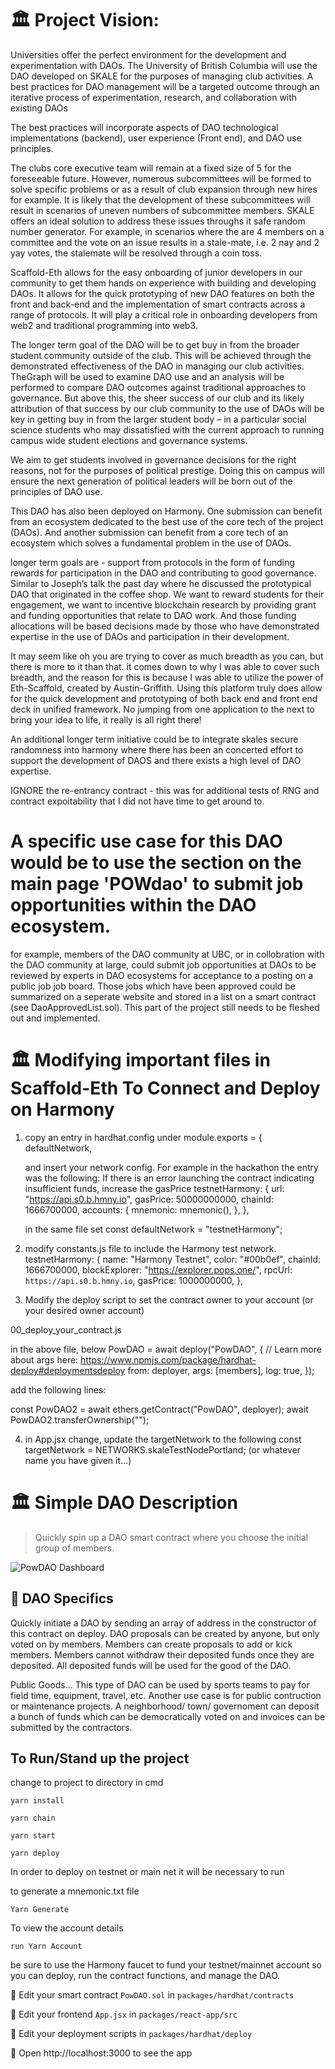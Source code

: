 # 🏛️ Project Vision:


Universities offer the perfect environment for the development and experimentation with DAOs.  The University of British Columbia will use the DAO developed on SKALE for the purposes of managing club activities.  A best practices for DAO management will be a targeted outcome through an iterative process of experimentation, research, and collaboration with existing DAOs 

The best practices will incorporate aspects of DAO technological implementations (backend), user experience (Front end), and DAO use principles.  

The clubs core executive team will remain at a fixed size of 5 for the foreseeable future.  However, numerous subcommittees will be formed to solve specific problems or as a result of club expansion through new hires for example.  It is likely that the development of these subcommittees will result in scenarios of uneven numbers of subcommittee members.  SKALE offers an ideal solution to address these issues throughs it safe random number generator.  For example, in scenarios where the are 4 members on a committee and the vote on an issue results in a stale-mate, i.e. 2 nay and 2 yay votes, the stalemate will be resolved through a coin toss.

Scaffold-Eth allows for the easy onboarding of junior developers in our community to get them hands on experience with building and developing DAOs.  It allows for the quick prototyping of new DAO features on both the front and back-end and the implementation of smart contracts across a range of protocols.  It will play a critical role in onboarding developers from web2 and traditional programming into web3.

The longer term goal of the DAO will be to get buy in from the broader student community outside of the club.  This will be achieved through the demonstrated effectiveness of the DAO in managing our club activities.  TheGraph will be used to examine DAO use and an analysis will be performed to compare DAO outcomes against traditional approaches to governance.  But above this, the sheer success of our club and its likely attribution of that success by our club community to the use of DAOs will be key in getting buy in from the larger student body – in a particular social science students who may dissatisfied with the current approach to running campus wide student elections and governance systems. 

We aim to get students involved in governance decisions for the right reasons, not for the purposes of political prestige. Doing this on campus will ensure the next generation of political leaders will be born  out of the principles of DAO use.

This DAO has also been deployed on Harmony.  One submission can benefit from an ecosystem dedicated to the best use of the core tech of the project (DAOs).  And another submission can benefit from a core tech of an ecosystem which solves a fundamental problem in the use of DAOs.

longer term goals are -  support from protocols in the form of funding rewards for participation in the DAO and contributing to good governance.  Similar to Joseph’s talk the past day where he discussed the prototypical DAO that originated in the coffee shop.  We want to reward students for their engagement, we want to incentive blockchain research by providing grant and funding opportunities that relate to DAO work.  And those funding allocations will be based decisions made by those who have demonstrated expertise in the use of DAOs and participation in their development.  

It may seem like oh you are trying to cover as much breadth as you can, but there is more to it than that.  it comes down to why I was able to cover such breadth, and the reason for this is because I was able to utilize the power of Eth-Scaffold, created by Austin-Griffith.  Using this platform truly does allow for the quick development and prototyping of both back end and front end deck in unified framework.  No jumping from one application to the next to bring your idea to life, it really is all right there!

An additional longer term initiative could be to integrate skales secure randomness into harmony where there has been an concerted effort to support the development of DAOS and there exists a high level of DAO expertise. 

IGNORE the re-entrancy contract - this was for additional tests of RNG and contract expoitability that I did not have time to get around to.

# A specific use case for this DAO would be to use the section on the main page 'POWdao' to submit job opportunities within the DAO ecosystem.
for example, members of the DAO community at UBC, or in collobration with the DAO community at large, could submit job opportunities at DAOs to be reviewed by experts in DAO ecosystems for acceptance to a posting on a public job job board.  Those jobs which have been approved could be summarized on a seperate website and stored in a list on a smart contract (see DaoApprovedList.sol).  This part of the project still needs to be fleshed out and implemented.


# 🏛 Modifying important files in Scaffold-Eth To Connect and Deploy on Harmony

1. copy an entry in hardhat.config under module.exports = {
    defaultNetwork,
    
    and insert your network config.  For example in the hackathon the entry was the following:
    If there is an error launching the contract indicating insufficient funds, increase the gasPrice
    testnetHarmony: {
      url: "https://api.s0.b.hmny.io",
      gasPrice: 50000000000,
      chainId: 1666700000,
      accounts: {
        mnemonic: mnemonic(),
      },
    },
    
    in the same file set const defaultNetwork = "testnetHarmony";
    

2. modify constants.js file to include the Harmony test network.
  testnetHarmony: {
    name: "Harmony Testnet",
    color: "#00b0ef",
    chainId: 1666700000,
    blockExplorer: "https://explorer.pops.one/",
    rpcUrl: `https://api.s0.b.hmny.io`,
    gasPrice: 1000000000,
  },


3. Modify the deploy script to set the contract owner to your account (or your desired owner account)

  00_deploy_your_contract.js
  
  in the above file, below 
    PowDAO = await deploy("PowDAO", {
    // Learn more about args here: https://www.npmjs.com/package/hardhat-deploy#deploymentsdeploy
    from: deployer,
    args: [members],
    log: true,
  });
  
  add the following lines:
  
  const PowDAO2 = await ethers.getContract("PowDAO", deployer);
  await PowDAO2.transferOwnership("<YOURDESIRED DEPLOYER ACCOUNT ADDRESS>");

4. in App.jsx change, update the targetNetwork to the following
  const targetNetwork = NETWORKS.skaleTestNodePortland;  (or whatever name you have given it...)

# 🏛️ Simple DAO Description

> Quickly spin up a DAO smart contract where you choose the initial group of members.

![PowDAO Dashboard](https://scaffold-eth-readme-images.s3.amazonaws.com/Screenshot+2022-02-10+174055.png)

## 📘 DAO Specifics

Quickly initiate a DAO by sending an array of address in the constructor of this contract on deploy. DAO proposals can be created by anyone, but only voted on by members. Members can create proposals to add or kick members. Members cannot withdraw their deposited funds once they are deposited. All deposited funds will be used for the good of the DAO.

Public Goods...
This type of DAO can be used by sports teams to pay for field time, equipment, travel, etc. Another use case is for public contruction or maintenance projects. 
A neighborhood/ town/ governoment can deposit a bunch of funds which can be democratically voted on and invoices can be submitted by the contractors.  

## To Run/Stand up the project
change to project to directory in cmd
    
    yarn install
    
    yarn chain
    
    yarn start
    
    yarn deploy
  
In order to deploy on testnet or main net it will be necessary to run 
    
to generate a mnemonic.txt file
    
    Yarn Generate 

To view the account details   
   
    run Yarn Account 
 
be sure to use the Harmony faucet to fund your testnet/mainnet account so you can deploy, run the contract functions, and manage the DAO.
  

🔏 Edit your smart contract `PowDAO.sol` in `packages/hardhat/contracts`

📝 Edit your frontend `App.jsx` in `packages/react-app/src`

💼 Edit your deployment scripts in `packages/hardhat/deploy`

📱 Open http://localhost:3000 to see the app
